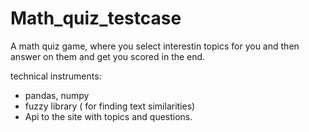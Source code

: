 # Math_quiz_testcase

A math quiz game, where you select interestin topics for you and then answer on them and get you scored in the end. 

technical instruments:
- pandas, numpy
- fuzzy library ( for finding text similarities)
- Api to the site with topics and questions.
